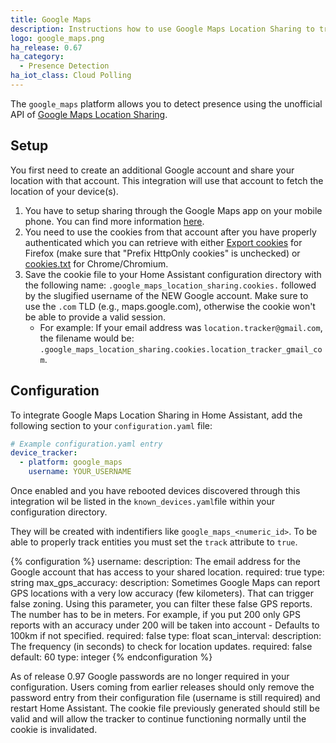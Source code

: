 ```yaml
---
title: Google Maps
description: Instructions how to use Google Maps Location Sharing to track devices in Home Assistant.
logo: google_maps.png
ha_release: 0.67
ha_category:
  - Presence Detection
ha_iot_class: Cloud Polling
---
```


The `google_maps` platform allows you to detect presence using the unofficial API of [Google Maps Location Sharing](https://myaccount.google.com/locationsharing).

## Setup

You first need to create an additional Google account and share your location with that account. This integration will use that account to fetch the location of your device(s). 

1. You have to setup sharing through the Google Maps app on your mobile phone. You can find more information [here](https://support.google.com/accounts?p=location_sharing).
2. You need to use the cookies from that account after you have properly authenticated which you can retrieve with either [Export cookies](https://addons.mozilla.org/en-US/firefox/addon/export-cookies-txt/?src=search) for Firefox (make sure that "Prefix HttpOnly cookies" is unchecked) or [cookies.txt](https://chrome.google.com/webstore/detail/cookiestxt/njabckikapfpffapmjgojcnbfjonfjfg?hl=en-US) for Chrome/Chromium.
3. Save the cookie file to your Home Assistant configuration directory with the following name: `.google_maps_location_sharing.cookies.` followed by the slugified username of the NEW Google account. Make sure to use the `.com` TLD (e.g., maps.google.com), otherwise the cookie won't be able to provide a valid session.
   - For example: If your email address was `location.tracker@gmail.com`, the filename would be: `.google_maps_location_sharing.cookies.location_tracker_gmail_com`.

## Configuration

To integrate Google Maps Location Sharing in Home Assistant, add the following section to your `configuration.yaml` file:

```yaml
# Example configuration.yaml entry
device_tracker:
  - platform: google_maps
    username: YOUR_USERNAME
```

Once enabled and you have rebooted devices discovered through this integration wil be listed in the `known_devices.yaml`file within your configuration directory.

They will be created with indentifiers like `google_maps_<numeric_id>`. To be able to properly track entities you must set the `track` attribute to `true`. 

{% configuration %}
username:
  description: The email address for the Google account that has access to your shared location.
  required: true
  type: string
max_gps_accuracy:
   description: Sometimes Google Maps can report GPS locations with a very low accuracy (few kilometers). That can trigger false zoning. Using this parameter, you can filter these false GPS reports. The number has to be in meters. For example, if you put 200 only GPS reports with an accuracy under 200 will be taken into account - Defaults to 100km if not specified.
   required: false
   type: float
scan_interval:
  description: The frequency (in seconds) to check for location updates.
  required: false
  default: 60
  type: integer
{% endconfiguration %}

<div class='note'>
As of release 0.97 Google passwords are no longer required in your configuration. Users coming from earlier releases should only remove the password entry from their configuration file (username is still required) and restart Home Assistant. The cookie file previously generated should still be valid and will allow the tracker to continue functioning normally until the cookie is invalidated.
</div>
